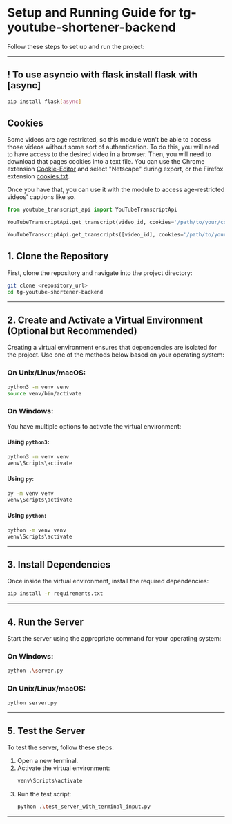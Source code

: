 # Setup and Running Guide for **tg-youtube-shortener-backend**

Follow these steps to set up and run the project:

---

## ! To use asyncio with flask install flask with [async]

```bash
pip install flask[async]
```

## Cookies

Some videos are age restricted, so this module won't be able to access those videos without some sort of authentication. To do this, you will need to have access to the desired video in a browser. Then, you will need to download that pages cookies into a text file. You can use the Chrome extension [Cookie-Editor](https://chromewebstore.google.com/detail/cookie-editor/hlkenndednhfkekhgcdicdfddnkalmdm?hl=en) and select "Netscape" during export, or the Firefox extension [cookies.txt](https://addons.mozilla.org/en-US/firefox/addon/cookies-txt/).

Once you have that, you can use it with the module to access age-restricted videos' captions like so.

```python
from youtube_transcript_api import YouTubeTranscriptApi

YouTubeTranscriptApi.get_transcript(video_id, cookies='/path/to/your/cookies.txt')

YouTubeTranscriptApi.get_transcripts([video_id], cookies='/path/to/your/cookies.txt')
```

## 1. **Clone the Repository**

First, clone the repository and navigate into the project directory:

```bash
git clone <repository_url>
cd tg-youtube-shortener-backend
```

---

## 2. **Create and Activate a Virtual Environment** (Optional but Recommended)

Creating a virtual environment ensures that dependencies are isolated for the project. Use one of the methods below based on your operating system:

### On Unix/Linux/macOS:

```bash
python3 -m venv venv
source venv/bin/activate
```

### On Windows:

You have multiple options to activate the virtual environment:

#### Using `python3`:

```bash
python3 -m venv venv
venv\Scripts\activate
```

#### Using `py`:

```bash
py -m venv venv
venv\Scripts\activate
```

#### Using `python`:

```bash
python -m venv venv
venv\Scripts\activate
```

---

## 3. **Install Dependencies**

Once inside the virtual environment, install the required dependencies:

```bash
pip install -r requirements.txt
```

---

## 4. **Run the Server**

Start the server using the appropriate command for your operating system:

### On Windows:

```bash
python .\server.py
```

### On Unix/Linux/macOS:

```bash
python server.py
```

---

## 5. **Test the Server**

To test the server, follow these steps:

1. Open a new terminal.
2. Activate the virtual environment:
   ```bash
   venv\Scripts\activate
   ```
3. Run the test script:
   ```bash
   python .\test_server_with_terminal_input.py
   ```

---

